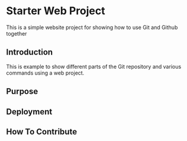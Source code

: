 # Starter Web Project

This is a simple website project for showing how to use Git and Github together

## Introduction

This is example to show different parts of the Git repository and various commands using a web project.

## Purpose

## Deployment

## How To Contribute